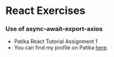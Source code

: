 # React Exercises
### Use of async-await-export-axios
- Patika React Tutorial Assignment 1
- You can find my profile on Patika [here](https://app.patika.dev/emreren).